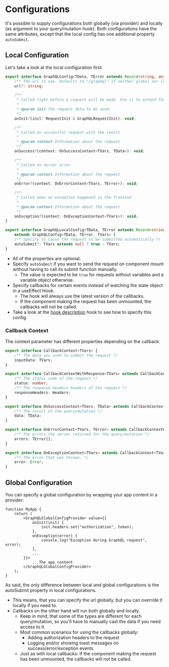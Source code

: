 # Configurations

It's possible to supply configurations both globally (via provider) and locally (as argument to your query/mutation hook).
Both configurations have the same attributes, except that the local config has one additional property `autoSubmit`.

## Local Configuration

Let's take a look at the local configuration first:

```TypeScript
export interface GraphQLConfig<TData, TError extends Record<string, any>, TVars> {
    /** The url to use. Defaults to "/graphql" if neither global nor local config specifies it */
    url?: string;

    /**
     * Called right before a request will be made. Use it to extend the request with additional information like authorization headers.
     *
     * @param init The request data to be send.
     */
    onInit?(init: RequestInit & GraphQLRequestInit): void;

    /**
     * Called on successful request with the result
     *
     * @param context Information about the request
     */
    onSuccess?(context: OnSuccessContext<TVars, TData>): void;

    /**
     * Called on server error
     *
     * @param context Information about the request
     */
    onError?(context: OnErrorContext<TVars, TError>): void;

    /**
     * Called when an exception happened in the frontend
     *
     * @param context Information about the request
     */
    onException?(context: OnExceptionContext<TVars>): void;
}

export interface GraphQLLocalConfig<TData, TError extends Record<string, any>, TVars extends VariableType>
    extends GraphQLConfig<TData, TError, TVars> {
    /** Specify to cause the request to be submitted automatically */
    autoSubmit?: TVars extends null ? true : TVars;
}
```

- All of the properties are optional.
- Specify `autoSubmit` if you want to send the request on component mount without having to call its submit function manually.
  - The value is expected to be `true` for requests without variables and a variable object otherwise.
- Specify callbacks for certain events instead of watching the state object in a useEffect Hook.
  - The hook will always use the latest version of the callbacks.
  - If the component making the request has been unmounted, the callbacks will not be called.
- Take a look at the [hook description](hook.md) hook to see how to specify this config.

### Callback Context

The context parameter has different properties depending on the callback:

```TypeScript
export interface CallbackContext<TVars> {
    /** The data you used to submit the request */
    inputData: TVars;
}

export interface CallbackContextWithResponse<TVars> extends CallbackContext<TVars> {
    /** The status code of the request */
    status: number;
    /** The response headers headers of the request */
    responseHeaders: Headers;
}

export interface OnSuccessContext<TVars, TData> extends CallbackContextWithResponse<TVars> {
    /** The result of the query/mutation */
    data: TData;
}

export interface OnErrorContext<TVars, TError> extends CallbackContextWithResponse<TVars> {
    /** The errors the server returned for the query/mutation */
    errors: TError[];
}

export interface OnExceptionContext<TVars> extends CallbackContext<TVars> {
    /** The error that was thrown. */
    error: Error;
}
```

## Global Configuration

You can specify a global configuration by wrapping your app content in a provider:

```tsx
function MyApp {
    return (
        <GraphQLGlobalConfigProvider value={{
            onInit(init) {
                init.headers.set("authorization", token);
            },
            onException(error) {
                console.log("Exception during GraphQL request", error);
            },
            ...
        }}>
            ...The app content
        </GraphQLGlobalConfigProvider>
    );
}
```

As said, the only difference between local and global configurations is the autoSubmit property in local configurations.

- This means, that you can specify the url globally, but you can override it locally if you need to.
- Callbacks on the other hand will run both globally and locally.
  - Keep in mind, that some of the types are different for each query/mutation, so you'll have to manually cast the data if you need access to it.
  - Most common scenarios for using the callbacks globally:
    - Adding authorization headers to the request
    - Logging and/or showing toast messages on success/error/exception events
  - Just as with local callbacks: If the component making the request has been unmounted, the callbacks will not be called.
